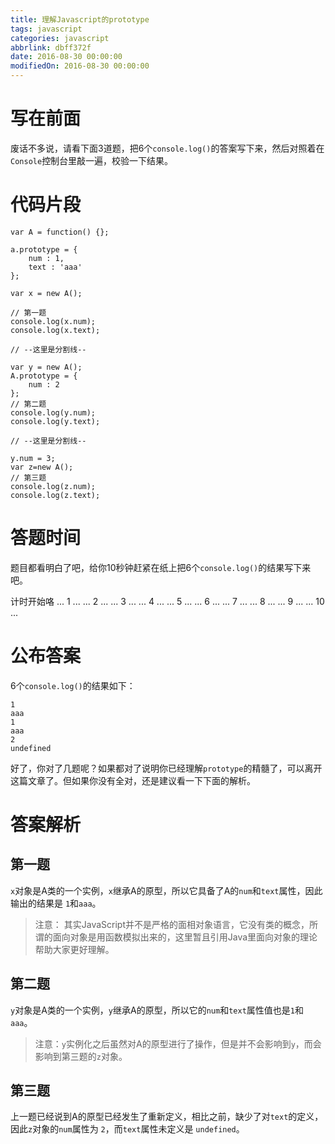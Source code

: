 ```yaml
---
title: 理解Javascript的prototype
tags: javascript
categories: javascript
abbrlink: dbff372f
date: 2016-08-30 00:00:00
modifiedOn: 2016-08-30 00:00:00
---
```


# 写在前面
废话不多说，请看下面3道题，把6个`console.log()`的答案写下来，然后对照着在`Console`控制台里敲一遍，校验一下结果。

<!--more-->

# 代码片段

```
var A = function() {};

a.prototype = {
    num : 1,
    text : 'aaa'
};

var x = new A();

// 第一题
console.log(x.num);
console.log(x.text);

// --这里是分割线--

var y = new A();
A.prototype = {
    num : 2
};
// 第二题
console.log(y.num);
console.log(y.text);

// --这里是分割线--

y.num = 3;
var z=new A();
// 第三题
console.log(z.num);
console.log(z.text);
```

# 答题时间
题目都看明白了吧，给你10秒钟赶紧在纸上把6个`console.log()`的结果写下来吧。

计时开始咯
... 1 ...
... 2 ...
... 3 ...
... 4 ...
... 5 ...
... 6 ...
... 7 ...
... 8 ...
... 9 ...
... 10 ...

# 公布答案
6个`console.log()`的结果如下：
```
1
aaa
1
aaa
2
undefined
```

好了，你对了几题呢？如果都对了说明你已经理解`prototype`的精髓了，可以离开这篇文章了。但如果你没有全对，还是建议看一下下面的解析。


# 答案解析
## 第一题
`x`对象是A类的一个实例，`x`继承A的原型，所以它具备了A的`num`和`text`属性，因此输出的结果是  `1`和`aaa`。

> 注意： 其实JavaScript并不是严格的面相对象语言，它没有类的概念，所谓的面向对象是用函数模拟出来的，这里暂且引用Java里面向对象的理论帮助大家更好理解。

## 第二题
`y`对象是A类的一个实例，`y`继承A的原型，所以它的`num`和`text`属性值也是`1`和`aaa`。
> 注意：`y`实例化之后虽然对A的原型进行了操作，但是并不会影响到`y`，而会影响到第三题的`z`对象。

## 第三题
上一题已经说到A的原型已经发生了重新定义，相比之前，缺少了对`text`的定义，因此`z`对象的`num`属性为 `2`，而`text`属性未定义是 `undefined`。


